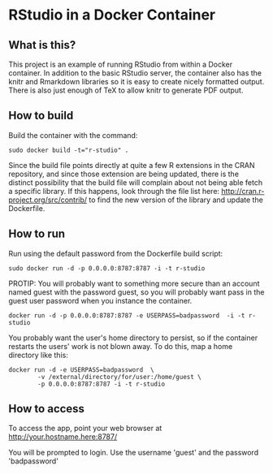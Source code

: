 RStudio in a Docker Container
=============================

## What is this?

This project is an example of running RStudio from within a Docker container.
In addition to the basic RStudio server, the container also has the knitr and
Rmarkdown libraries so it is easy to create nicely formatted output. There is 
also just enough of TeX to allow knitr to generate PDF output.

## How to build 

Build the container with the command:

```
sudo docker build -t="r-studio" .
```

Since the build file points directly at quite a few R extensions in the CRAN 
repository, and since those extension are being updated, there is the distinct possibility
that the build file will complain about not being able fetch a specific library.
If this happens, look through the file list here: http://cran.r-project.org/src/contrib/
to find the new version of the library and update the Dockerfile.

## How to run

Run using the default password from the Dockerfile build script:
```
sudo docker run -d -p 0.0.0.0:8787:8787 -i -t r-studio
```

PROTIP: You will probably want to  something more secure than an account
named guest with the password guest, so you will probably want pass in the
guest user password when you instance the container.

```
docker run -d -p 0.0.0.0:8787:8787 -e USERPASS=badpassword  -i -t r-studio
```

You probably want the user's home directory to persist, so if the container restarts
the users' work is not blown away. To do this, map a home directory like this:
```
docker run -d -e USERPASS=badpassword  \
        -v /external/directory/for/user:/home/guest \
        -p 0.0.0.0:8787:8787 -i -t r-studio
```

## How to access

To access the app, point your web browser at
    http://your.hostname.here:8787/

You will be prompted to login. Use the username 'guest' and the password 'badpassword'



